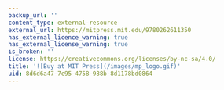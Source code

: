 ```yaml
---
backup_url: ''
content_type: external-resource
external_url: https://mitpress.mit.edu/9780262611350
has_external_licence_warning: true
has_external_license_warning: true
is_broken: ''
license: https://creativecommons.org/licenses/by-nc-sa/4.0/
title: '![Buy at MIT Press](/images/mp_logo.gif)'
uid: 8d6d6a47-7c95-4758-988b-8d1178bd0864
---
```

